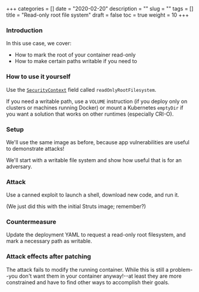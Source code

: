 +++
categories = []
date = "2020-02-20"
description = ""
slug = ""
tags = []
title = "Read-only root file system"
draft = false
toc = true
weight = 10
+++

### Introduction
In this use case, we cover:
 - How to mark the root of your container read-only
 - How to make certain paths writable if you need to

### How to use it yourself
Use the [`SecurityContext`](https://kubernetes.io/docs/reference/generated/kubernetes-api/v1.15/#securitycontext-v1-core)
field called `readOnlyRootFilesystem`.

If you need a writable path, use a `VOLUME` instruction
(if you deploy only on clusters or machines running Docker)
or mount a Kubernetes `emptyDir` if you want a solution that
works on other runtimes (especially CRI-O).
<!-- TODO: add reference to CRI-O bug ticket -->

### Setup
We'll use the same image as before, because app vulnerabilities
are useful to demonstrate attacks!

We'll start with a writable file system and show how useful
that is for an adversary.

### Attack
Use a canned exploit to launch a shell, download new code,
and run it.

(We just did this with the initial Struts image; remember?)

### Countermeasure
Update the deployment YAML to request a read-only root filesystem,
and mark a necessary path as writable.

### Attack effects after patching
The attack fails to modify the running container.
While this is still a problem--you don't want them in your
container anyway!--at least they are more constrained and
have to find other ways to accomplish their goals.
